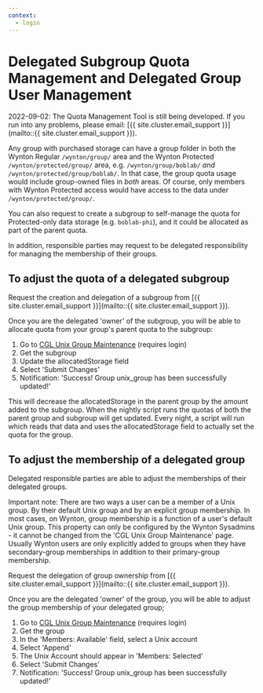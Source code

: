 ```yaml
---
context:
  - login
---
```


# Delegated Subgroup Quota Management and Delegated Group User Management


<div class="alert alert-warning" role="alert" markdown="1">
2022-09-02: The Quota Management Tool is still being developed. If you run into any problems, please email: [{{ site.cluster.email_support }}](mailto::{{ site.cluster.email_support }}).
</div>

Any group with purchased storage can have a group folder in both the Wynton Regular `/wynton/group/` area and the Wynton Protected `/wynton/protected/group/` area, e.g. `/wynton/group/boblab/` _and_ `/wynton/protected/group/boblab/`.  In that case, the group quota usage would include group-owned files in _both_ areas.  Of course, only members with Wynton Protected access would have access to the data under `/wynton/protected/group/`.

You can also request to create a subgroup to self-manage the quota for Protected-only data storage (e.g. `boblab-phi`), and it could be allocated as part of the parent quota.

In addition, responsible parties may request to be delegated responsibility for managing the membership of their groups.


## To adjust the quota of a delegated subgroup

Request the creation and delegation of a subgroup from [{{ site.cluster.email_support }}](mailto::{{ site.cluster.email_support }}).

Once you are the delegated 'owner' of the subgroup, you will be able to allocate quota from your group's parent quota to the subgroup:

 1. Go to [CGL Unix Group Maintenance] (requires login)
 2. Get the subgroup
 3. Update the allocatedStorage field
 4. Select 'Submit Changes'
 5. Notification: 'Success! Group unix_group has been successfully updated!'

This will decrease the allocatedStorage in the parent group by the amount added to the subgroup.  When the nightly script runs the quotas of both the parent group and subgroup will get updated.  Every night, a script will run which reads that data and uses the allocatedStorage field to actually set the quota for the group.


## To adjust the membership of a delegated group

Delegated responsible parties are able to adjust the memberships of their delegated groups.

<div class="alert alert-warning" role="alert" markdown="1">
Important note: There are two ways a user can be a member of a Unix group. By their default Unix group and by an explicit group membership. In most cases, on Wynton, group membership is a function of a user's default Unix group. This property can only be configured by the Wynton Sysadmins - it cannot be changed from the 'CGL Unix Group Maintenance' page. Usually Wynton users are only explicitly added to groups when they have secondary-group memberships in addition to their primary-group membership.
</div>

Request the delegation of group ownership from [{{ site.cluster.email_support }}](mailto::{{ site.cluster.email_support }}).

Once you are the delegated 'owner' of the group, you will be able to adjust the group membership of your delegated group;

 1. Go to [CGL Unix Group Maintenance] (requires login)
 2. Get the group
 3. In the 'Members: Available' field, select a Unix account
 4. Select 'Append'
 5. The Unix Account should appear in 'Members: Selected'
 6. Select 'Submit Changes'
 7. Notification: 'Success! Group unix_group has been successfully updated!'


[CGL Unix Group Maintenance]: https://www.cgl.ucsf.edu/admin/unixGroupMaint.py
